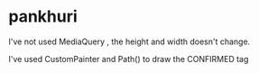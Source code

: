 # pankhuri
 
 I've not used MediaQuery , the height and width doesn't change.

I've used CustomPainter and Path() to draw the CONFIRMED tag
